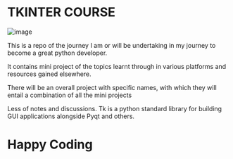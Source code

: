# TKINTER COURSE 

![image]("./course_image.png")

This is a repo of the journey I am or will be undertaking in my journey to become a great python developer. 

It contains mini project of the topics learnt through in various platforms and resources gained elsewhere.

There will be an overall project with specific names, with which they will entail a combination of all the mini projects

Less of notes and discussions. Tk is a python standard library for building GUI applications alongside Pyqt and others.


# Happy Coding
